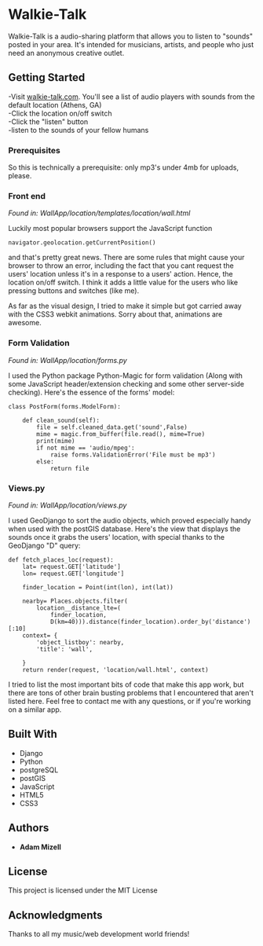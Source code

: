 # Walkie-Talk

Walkie-Talk is a audio-sharing platform that allows you to listen to "sounds" posted in your area. It's intended for musicians, artists, and people who just need an anonymous creative outlet.

## Getting Started

-Visit <a href="https://walkie-talk.com">walkie-talk.com</a>. You'll see a list of audio players with sounds from the default location (Athens, GA)</br>
-Click the location on/off switch</br>
-Click the "listen" button</br>
-listen to the sounds of your fellow humans</br>

### Prerequisites

So this is technically a prerequisite: only mp3's under 4mb for uploads, please.

### Front end
<i>Found in: WallApp/location/templates/location/wall.html</i>

Luckily most popular browsers support the JavaScript function
```
navigator.geolocation.getCurrentPosition()
```
and that's pretty great news. There are some rules that might cause your browser to throw an error, including the fact that you cant request the users' location unless it's in a response to a users' action. Hence, the location on/off switch. I think it adds a little value for the users who like pressing buttons and switches (like me).

As far as the visual design, I tried to make it simple but got carried away with the CSS3 webkit animations. Sorry about that, animations are awesome.

### Form Validation
<i>Found in: WallApp/location/forms.py</i>

I used the Python package Python-Magic for form validation (Along with some JavaScript header/extension checking and some other server-side checking). Here's the essence of the forms' model:

```
class PostForm(forms.ModelForm):

	def clean_sound(self):
		file = self.cleaned_data.get('sound',False)
		mime = magic.from_buffer(file.read(), mime=True)
		print(mime)
		if not mime == 'audio/mpeg':
			raise forms.ValidationError('File must be mp3')
		else:
			return file
```

### Views.py
<i>Found in: WallApp/location/views.py</i>

I used GeoDjango to sort the audio objects, which proved especially handy when used with the postGIS database. Here's the view that displays the sounds once it grabs the users' location, with special thanks to the GeoDjango "D" query:
```
def fetch_places_loc(request):
	lat= request.GET['latitude']
	lon= request.GET['longitude']
	
	finder_location = Point(int(lon), int(lat))
	
	nearby= Places.objects.filter(
		location__distance_lte=(
			finder_location,
			D(km=40))).distance(finder_location).order_by('distance')[:10]
	context= {
		'object_listboy': nearby,
		'title': 'wall',

	}
	return render(request, 'location/wall.html', context)
```


I tried to list the most important bits of code that make this app work, but there are tons of other brain busting problems that I encountered that aren't listed here. Feel free to contact me with any questions, or if you're working on a similar app.

## Built With

* Django
* Python
* postgreSQL
* postGIS
* JavaScript
* HTML5
* CSS3


## Authors

* **Adam Mizell**

## License

This project is licensed under the MIT License 

## Acknowledgments
 Thanks to all my music/web development world friends!


